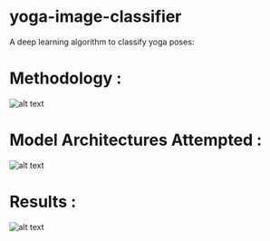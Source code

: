# yoga-image-classifier
A deep learning algorithm to classify yoga poses:

 # Methodology :
![alt text](https://raw.githubusercontent.com/jay-uChicago/yoga-image-classifier/master/references/Methodology.png)

# Model Architectures Attempted :
![alt text](https://raw.githubusercontent.com/jay-uChicago/yoga-image-classifier/master/references/Model%20Performance.png)

# Results :
![alt text](https://raw.githubusercontent.com/jay-uChicago/yoga-image-classifier/master/references/Errors.png)



